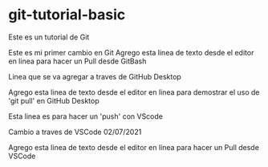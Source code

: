 # git-tutorial-basic
Este es un tutorial de Git

Este es mi primer cambio en Git
Agrego esta linea de texto desde el editor en linea para hacer un Pull desde GitBash

Linea que se va agregar a traves de GitHub Desktop

Agrego esta linea de texto desde el editor en linea para demostrar el uso de 'git pull' en GitHub Desktop

Esta linea es para hacer un 'push' con VScode

Cambio a traves de VSCode 02/07/2021

Agrego esta linea de texto desde el editor en linea para hacer un Pull desde VSCode
